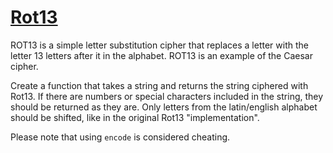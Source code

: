 # [Rot13](https://www.codewars.com/kata/530e15517bc88ac656000716)

ROT13 is a simple letter substitution cipher that replaces a letter with the letter 13 letters after it in the alphabet. ROT13 is an example of the Caesar cipher.

Create a function that takes a string and returns the string ciphered with Rot13. 
If there are numbers or special characters included in the string, they should be returned as they are. Only letters from the latin/english alphabet should be shifted, like in the original Rot13 "implementation".

Please note that using `encode` is considered cheating.

